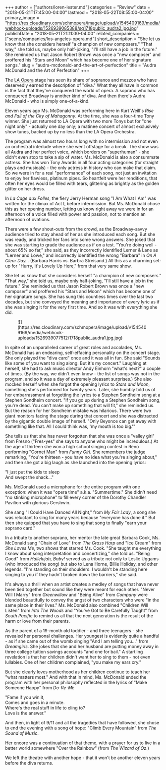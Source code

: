 +++
author = ["authors/loren-lester.md"]
categories = "Review"
date = "2018-05-21T17:45:00-04:00"
lastmod = "2018-05-22T08:55:00-04:00"
primary_image = "https://res.cloudinary.com/schmopera/image/upload/v1545409169/media/webhook-uploads/1526939085388/sq1718public_audra2.jpg.jpg"
publishDate = "2018-05-21T21:11:00-04:00"
related_companies = ["scene/companies/los-angeles-opera.md"]
short_description = "She let us know that she considers herself &quot;a champion of new composers.&quot; &quot;That way,&quot; she told us, maybe only half-joking, &quot;I&#039;ll still have a job in the future.&quot; She reminded us that Jason Robert Brown was once a &quot;new composer&quot; and proffered his &quot;Stars and Moon&quot; which has become one of her signature songs."
slug = "audra-mcdonald-and-the-art-of-perfection"
title = "Audra McDonald and the Art of Perfection"
+++

The [LA Opera](/scene/companies/los-angeles-opera/) stage has seen its share of sopranos and mezzos who have deservedly earned the description of "diva." What they all have in common is the fact that they've conquered the world of opera. A soprano who has conquered Broadway is another kind of diva. And then there's Audra McDonald - who is simply one-of-a-kind.
 
Eleven years ago Ms. McDonald was performing here in Kurt Weill's *Rise and Fall of the City of Mahagonny*. At the time, she was a four-time Tony winner. She just returned to LA Opera with two more Tonys but for "one night only" - actually one day only; a matinee concert of almost exclusively show tunes, backed up by no less than the LA Opera Orchestra.
 
The program was almost two hours long with no intermission and not even an orchestral interlude where she went offstage for a break. The show was all Audra and her perfect voice, which borders on "superhuman" - she didn't even stop to take a sip of water. Ms. McDonald is also a consummate actress. She has won Tony Awards in all four acting categories (for straight plays and musicals) - the only actress in history who can make that claim. So we were in for a real "performance" of each song, not just an invitation to enjoy her flawless, platinum pipes. So heartfelt were her renditions, that often her eyes would be filled with tears, glittering as brightly as the golden glitter on her dress.

In *La Cage aux Folles*, the fiery Jerry Herman song "I Am What I Am" was written for the climax of Act I, before intermission. But Ms. McDonald chose this as her opening number, letting us know right away we were in for an afternoon of a voice filled with power and passion, not to mention an afternoon of ovations.

There were a few shout-outs from the crowd, as the Broadway-savvy audience tried to stay ahead of her as she introduced each song. But she was ready, and tricked her fans into some wrong answers. She joked that she was starting to grade the audience as if on a test. "You're doing well - about 65% so far," she said, as they incorrectly identified Lerner & Lane as "Lerner and Lowe," and incorrectly identified the wrong "Barbara" in *On A Clear Day…* (Barbara Harris vs. Barbra Streisand.) All this as a charming set-up for "Hurry, It's Lovely Up Here," from that very same show.

She let us know that she considers herself "a champion of new composers." "That way," she told us, maybe only half-joking, "I'll still have a job in the future." She reminded us that Jason Robert Brown was once a "new composer" and proffered his "Stars and Moon" which has become one of her signature songs. She has sung this countless times over the last two decades, but she conveyed the meaning and importance of every lyric as if she was singing it for the very first time. And so it was with everything she did.

<figure data-type="image">
![](https://res.cloudinary.com/schmopera/image/upload/v1545409169/media/webhook-uploads/1526939077512/1718public_audra1.jpg.jpg)
<figcaption></figcaption>
</figure>

In spite of an unparalleled career of great roles and accolades, Ms. McDonald has an endearing, self-effacing personality on the concert stage. She only played the "diva card" once and it was all in fun. She said "Sounds like some of you want to sing along. But it's my concert." Laughing at herself, she had to ask music director Andy Einhorn "what's next?" a couple of times. (By the way, we didn't even know - the list of songs was not in the program, and so it was a day of extremely pleasant surprises.) She also mocked herself when she forgot the opening lyrics to *Stars and Moon*, something she's performed for twenty years. Later, she humbly told us of her embarrassment at forgetting the lyrics to a Stephen Sondheim song at a Stephen Sondheim concert. "If you go up during a Stephen Sondheim song, you're dead. You can't make up something that will fit," she reminded us. But the reason for her Sondheim mistake was hilarious. There were two giant monitors facing the stage during that concert and she was distracted by the gigantic double image of herself. "Only Beyonce can get away with something like that. All I could think was, 'my mouth is too big.'"
 
She tells us that she has never forgotten that she was once a "valley girl" from Fresno ("Fres-yes" she says to anyone who might be incredulous.) At the age of thirteen she won a high school singing contest in Reno performing "Cornet Man" from *Funny Girl*. She remembers the judge remarking, "You're thirteen - you have no idea what you're singing about," and then she got a big laugh as she launched into the opening lyrics:

"I just put the kids to sleep <br>
And swept the shack…"<br>

Ms. McDonald used a microphone for the entire program with one exception: when it was "opera time" a.k.a. "Summertime." She didn't need "no stinking microphone" to fill every corner of the Dorothy Chandler Pavilion with glorious Gershwin.
 
She sang "I Could Have Danced All Night," from *My Fair Lady*, a song she was reluctant to sing for many years because "everyone has done it." But then she quipped that you have to sing that song to finally "earn your soprano card."
 
In a tribute to another soprano, her mentor the late great Barbara Cook, Ms. McDonald sang "Chain of Love" from *The Grass Harp* and "Ice Cream" from *She Loves Me*, two shows that starred Ms. Cook. "She taught me everything I know about song interpretation and concertizing," she told us. "Being Good" from *Hallelujah, Baby!* served as a tribute not only to Leslie Uggams (who introduced the song) but also to Lena Horne, Billie Holiday, and other legends. "I'm standing on their shoulders. I wouldn't be standing here singing to you if they hadn't broken down the barriers," she said.
 
It's always a thrill when an artist creates a medley of songs that have never been tied together but sound like they were meant for each other. "Never Will I Marry" from *Greenwillow* and "Being Alive" from *Company* were blended beautifully to convey the angst of two characters who were "in the same place in their lives." Ms. McDonald also combined "Children Will Listen" from *Into The Woods* and "You've Got to Be Carefully Taught" from *South Pacific* to remind us all that the next generation is the result of the harm or love from their parents.
 
As the parent of a 19-month old toddler - and three teenagers - she revealed her personal challenges. Her youngest is evidently quite a handful - as if she came out of the womb singing "And I am telling you…" from *Dreamgirls*. She jokes that she and her husband are putting money away in three college tuition savings accounts "and one for bail." A startling revelation is that her children didn't want her to sing to them - not even lullabies. One of her children complained, "you make my ears cry."
 
But she clearly loves motherhood as her children continue to teach her "what matters most." And with that in mind, Ms. McDonald ended the program with her personal philosophy reflected in the lyrics of "Make Someone Happy" from *Do-Re-Mi*:
 
"Fame if you win it,<br>
Comes and goes in a minute.<br>
Where's the real stuff in life to cling to?<br>
Love is the answer."

And then, in light of 9/11 and all the tragedies that have followed, she chose to end the evening with a song of hope: "Climb Every Mountain" from *The Sound of Music*.

Her encore was a continuation of that theme, with a prayer for us to live in a better world somewhere "Over the Rainbow" (from *The Wizard of Oz*.)
 
We left the theatre with another hope - that it won't be another eleven years before the diva returns.
